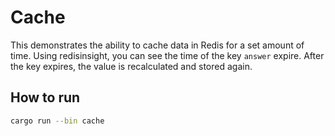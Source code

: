 # Cache

This demonstrates the ability to cache data in Redis for a set amount of time. Using redisinsight, you can see the time
of the key `answer` expire. After the key expires, the value is recalculated and stored again.

## How to run

```bash
cargo run --bin cache
```